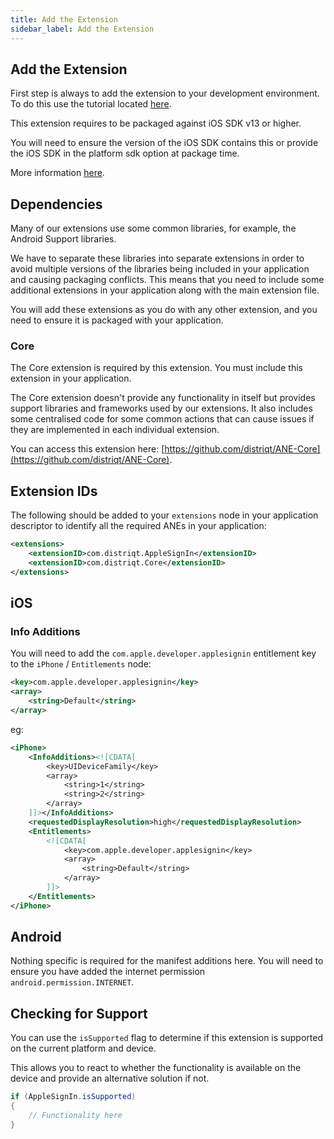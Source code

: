 ```yaml
---
title: Add the Extension
sidebar_label: Add the Extension
---
```


## Add the Extension

First step is always to add the extension to your development environment. 
To do this use the tutorial located [here](https://airnativeextensions.github.io/tutorials/getting-started).


This extension requires to be packaged against iOS SDK v13 or higher.

You will need to ensure the version of the iOS SDK contains this or provide the iOS SDK in the platform sdk option at package time.

More information [here](https://airnativeextensions.github.io/tutorials/iOS-SDK).





## Dependencies

Many of our extensions use some common libraries, for example, the Android Support libraries.

We have to separate these libraries into separate extensions in order to avoid multiple versions of the libraries being included in your application and causing packaging conflicts. This means that you need to include some additional extensions in your application along with the main extension file.

You will add these extensions as you do with any other extension, and you need to ensure it is packaged with your application.


### Core 

The Core extension is required by this extension. You must include this extension in your application.

The Core extension doesn't provide any functionality in itself but provides support libraries and frameworks used by our extensions.
It also includes some centralised code for some common actions that can cause issues if they are implemented in each individual extension.

You can access this extension here: [https://github.com/distriqt/ANE-Core](https://github.com/distriqt/ANE-Core).




## Extension IDs

The following should be added to your `extensions` node in your application descriptor to identify all the required ANEs in your application:

```xml
<extensions>
	<extensionID>com.distriqt.AppleSignIn</extensionID>
	<extensionID>com.distriqt.Core</extensionID>
</extensions>
```



## iOS 


### Info Additions 

You will need to add the `com.apple.developer.applesignin` entitlement key to the `iPhone` / `Entitlements` node:

```xml
<key>com.apple.developer.applesignin</key>
<array>
    <string>Default</string>
</array>
```


eg:

```xml
<iPhone>
    <InfoAdditions><![CDATA[
        <key>UIDeviceFamily</key>
        <array>
            <string>1</string>
            <string>2</string>
        </array>
    ]]></InfoAdditions>
    <requestedDisplayResolution>high</requestedDisplayResolution>
    <Entitlements>
        <![CDATA[
            <key>com.apple.developer.applesignin</key>
            <array>
                <string>Default</string>
            </array>
        ]]>
    </Entitlements>
</iPhone>
```


## Android 

Nothing specific is required for the manifest additions here. You will need to ensure you have added the internet permission `android.permission.INTERNET`. 





## Checking for Support

You can use the `isSupported` flag to determine if this extension is supported on the current platform and device.

This allows you to react to whether the functionality is available on the device and provide an alternative solution if not.


```actionscript
if (AppleSignIn.isSupported)
{
	// Functionality here
}
```

